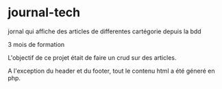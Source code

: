 # journal-tech
 jornal qui affiche des articles de differentes cartégorie depuis la bdd
 
 3 mois de formation
 
 L'objectif de ce projet était de faire un crud sur des articles.
 
 A l'exception du header et du footer, tout le contenu html a été géneré en php.
